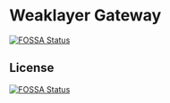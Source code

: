 # Weaklayer Gateway
[![FOSSA Status](https://app.fossa.com/api/projects/git%2Bgithub.com%2Fweaklayer%2Fgateway.svg?type=shield)](https://app.fossa.com/projects/git%2Bgithub.com%2Fweaklayer%2Fgateway?ref=badge_shield)



## License
[![FOSSA Status](https://app.fossa.com/api/projects/git%2Bgithub.com%2Fweaklayer%2Fgateway.svg?type=large)](https://app.fossa.com/projects/git%2Bgithub.com%2Fweaklayer%2Fgateway?ref=badge_large)